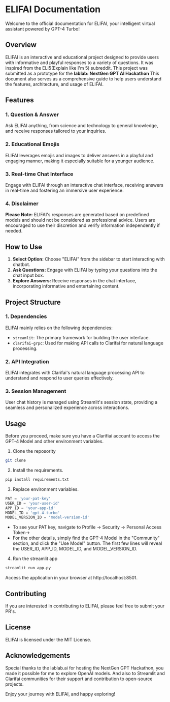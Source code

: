 # ELIFAI Documentation

Welcome to the official documentation for ELIFAI, your intelligent virtual assistant powered by GPT-4 Turbo!

## Overview

ELIFAI is an interactive and educational project designed to provide users with informative and playful responses to a variety of questions. It was inspired from the ELI5(Explain like I'm 5) subreddit. This project was submitted as a prototype for the <b>lablab: NextGen GPT AI Hackathon</b> This document also serves as a comprehensive guide to help users understand the features, architecture, and usage of ELIFAI.

## Features

### 1. Question & Answer

Ask ELIFAI anything, from science and technology to general knowledge, and receive responses tailored to your inquiries.

### 2. Educational Emojis

ELIFAI leverages emojis and images to deliver answers in a playful and engaging manner, making it especially suitable for a younger audience.

### 3. Real-time Chat Interface

Engage with ELIFAI through an interactive chat interface, receiving answers in real-time and fostering an immersive user experience.

### 4. Disclaimer

**Please Note:** ELIFAI's responses are generated based on predefined models and should not be considered as professional advice. Users are encouraged to use their discretion and verify information independently if needed.

## How to Use

1. **Select Option:** Choose "ELIFAI" from the sidebar to start interacting with chatbot.
2. **Ask Questions:** Engage with ELIFAI by typing your questions into the chat input box.
3. **Explore Answers:** Receive responses in the chat interface, incorporating informative and entertaining content.

## Project Structure

### 1. Dependencies

ELIFAI mainly relies on the following dependencies:
- `streamlit`: The primary framework for building the user interface.
- `clarifai-grpc`: Used for making API calls to Clarifai for natural language processing.

### 2. API Integration

ELIFAI integrates with Clarifai's natural language processing API to understand and respond to user queries effectively.

### 3. Session Management

User chat history is managed using Streamlit's session state, providing a seamless and personalized experience across interactions.

## Usage

Before you proceed, make sure you have a Clarifiai account to access the GPT-4 Model and other environment variables.

1. Clone the reposority
```bash
git clone
```

2. Install the requirements.

```bash
pip install requirements.txt
```

3. Replace environment variables.
```python
PAT = 'your-pat-key'
USER_ID = 'your-user-id'
APP_ID = 'your-app-id'
MODEL_ID = 'gpt-4-turbo'
MODEL_VERSION_ID = 'model-version-id'
```
- To see your PAT key, navigate to Profile -> Security -> Personal Access Token->
- For the other details, simply find the GPT-4 Model in the "Community" section, and click the "Use Model" button. The first few lines will reveal the USER_ID, APP_ID, MODEL_ID, and MODEL_VERSION_ID.

4. Run the streamlit app
```bash
streamlit run app.py
```
Access the application in your browser at http://localhost:8501.

## Contributing
If you are interested in contributing to ELIFAI, please feel free to submit your PR's.

## License
ELIFAI is licensed under the MIT License.

## Acknowledgements
Special thanks to the lablab.ai for hosting the NextGen GPT Hackathon, you made it possible for me to explore OpenAI models. And also to Streamlit and Clarifai communities for their support and contribution to open-source projects.

Enjoy your journey with ELIFAI, and happy exploring!
